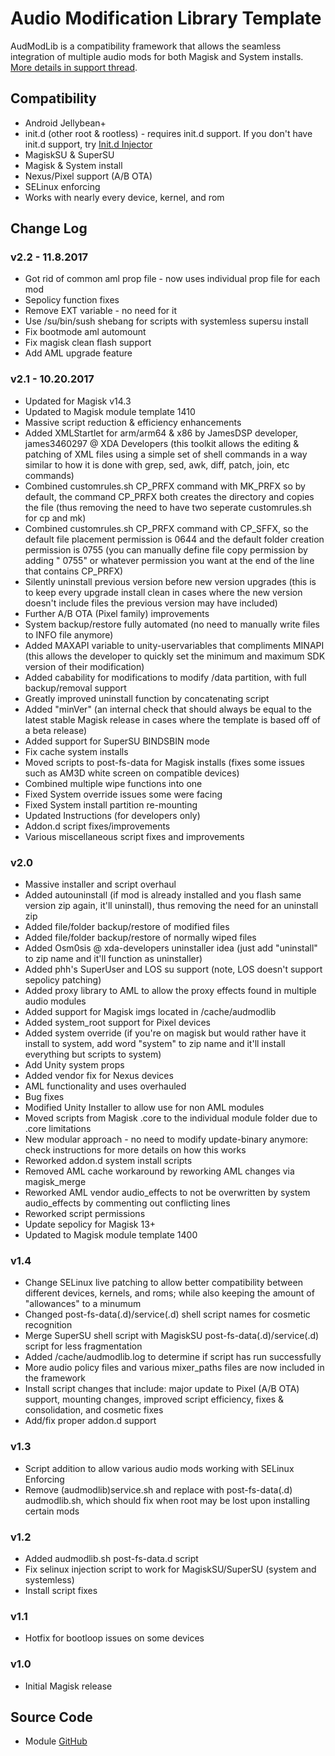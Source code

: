 # Audio Modification Library Template
AudModLib is a compatibility framework that allows the seamless integration of multiple audio mods for both Magisk and System installs. [More details in support thread](https://forum.xda-developers.com/apps/magisk/module-audio-modification-library-t3579612).

## Compatibility
* Android Jellybean+
* init.d (other root & rootless) - requires init.d support. If you don't have init.d support, try [Init.d Injector](https://forum.xda-developers.com/android/software-hacking/mod-universal-init-d-injector-wip-t3692105)
* MagiskSU & SuperSU
* Magisk & System install
* Nexus/Pixel support (A/B OTA)
* SELinux enforcing
* Works with nearly every device, kernel, and rom

## Change Log
### v2.2 - 11.8.2017
* Got rid of common aml prop file - now uses individual prop file for each mod
* Sepolicy function fixes
* Remove EXT variable - no need for it
* Use /su/bin/sush shebang for scripts with systemless supersu install
* Fix bootmode aml automount
* Fix magisk clean flash support
* Add AML upgrade feature

### v2.1 - 10.20.2017
* Updated for Magisk v14.3
* Updated to Magisk module template 1410
* Massive script reduction & efficiency enhancements
* Added XMLStartlet for arm/arm64 & x86 by JamesDSP developer, james3460297 @ XDA Developers (this toolkit allows the editing & patching of XML files using a simple set of shell commands in a way similar to how it is done with grep, sed, awk, diff, patch, join, etc commands)
* Combined customrules.sh CP_PRFX command with MK_PRFX so by default, the command CP_PRFX both creates the directory and copies the file (thus removing the need to have two seperate customrules.sh for cp and mk)
* Combined customrules.sh CP_PRFX command with CP_SFFX, so the default file placement permission is 0644 and the default folder creation permission is 0755 (you can manually define file copy permission by adding " 0755" or whatever permission you want at the end of the line that contains CP_PRFX)
* Silently uninstall previous version before new version upgrades (this is to keep every upgrade install clean in cases where the new version doesn't include files the previous version may have included)
* Further A/B OTA (Pixel family) improvements
* System backup/restore fully automated (no need to manually write files to INFO file anymore)
* Added MAXAPI variable to unity-uservariables that compliments MINAPI (this allows the developer to quickly set the minimum and maximum SDK version of their modification)
* Added cabability for modifications to modify /data partition, with full backup/removal support
* Greatly improved uninstall function by concatenating script
* Added "minVer" (an internal check that should always be equal to the latest stable Magisk release in cases where the template is based off of a beta release)
* Added support for SuperSU BINDSBIN mode
* Fix cache system installs
* Moved scripts to post-fs-data for Magisk installs (fixes some issues such as AM3D white screen on compatible devices)
* Combined multiple wipe functions into one
* Fixed System override issues some were facing
* Fixed System install partition re-mounting
* Updated Instructions (for developers only)
* Addon.d script fixes/improvements
* Various miscellaneous script fixes and improvements

### v2.0
* Massive installer and script overhaul
* Added autouninstall (if mod is already installed and you flash same version zip again, it'll uninstall), thus removing the need for an uninstall zip
* Added file/folder backup/restore of modified files
* Added file/folder backup/restore of normally wiped files
* Added Osm0sis @ xda-developers uninstaller idea (just add "uninstall" to zip name and it'll function as uninstaller)
* Added phh's SuperUser and LOS su support (note, LOS doesn't support sepolicy patching)
* Added proxy library to AML to allow the proxy effects found in multiple audio modules
* Added support for Magisk imgs located in /cache/audmodlib
* Added system_root support for Pixel devices
* Added system override (if you're on magisk but would rather have it install to system, add word "system" to zip name and it'll install everything but scripts to system)
* Add Unity system props
* Added vendor fix for Nexus devices
* AML functionality and uses overhauled
* Bug fixes
* Modified Unity Installer to allow use for non AML modules
* Moved scripts from Magisk .core to the individual module folder due to .core limitations
* New modular approach - no need to modify update-binary anymore: check instructions for more details on how this works
* Reworked addon.d system install scripts
* Removed AML cache workaround by reworking AML changes via magisk_merge
* Reworked AML vendor audio_effects to not be overwritten by system audio_effects by commenting out conflicting lines
* Reworked script permissions
* Update sepolicy for Magisk 13+
* Updated to Magisk module template 1400

### v1.4
* Change SELinux live patching to allow better compatibility between different devices, kernels, and roms; while also keeping the amount of "allowances" to a minumum
* Changed post-fs-data(.d)/service(.d) shell script names for cosmetic recognition
* Merge SuperSU shell script with MagiskSU post-fs-data(.d)/service(.d) script for less fragmentation
* Added /cache/audmodlib.log to determine if script has run successfully
* More audio policy files and various mixer_paths files are now included in the framework
* Install script changes that include: major update to Pixel (A/B OTA) support, mounting changes, improved script efficiency, fixes & consolidation, and cosmetic fixes
* Add/fix proper addon.d support

### v1.3
* Script addition to allow various audio mods working with SELinux Enforcing
* Remove (audmodlib)service.sh and replace with post-fs-data(.d) audmodlib.sh, which should fix when root may be lost upon installing certain mods

### v1.2
* Added audmodlib.sh post-fs-data.d script
* Fix selinux injection script to work for MagiskSU/SuperSU (system and systemless)
* Install script fixes

### v1.1
* Hotfix for bootloop issues on some devices

### v1.0
* Initial Magisk release

## Source Code
* Module [GitHub](https://github.com/therealahrion/Audio-Modification-Library)
